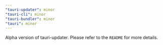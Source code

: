 ```yaml
---
"tauri-updater": minor
"tauri-cli": minor
"tauri-bundler": minor
"tauri": minor
---
```


Alpha version of tauri-updater. Please refer to the `README` for more details.
